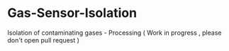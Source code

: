 # Gas-Sensor-Isolation
Isolation of contaminating gases - Processing ( Work in progress , please don't open pull request )
